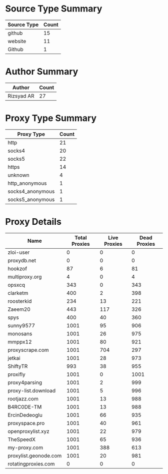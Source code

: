 # Source Type Summary

| Source Type | Count |
|-------------|-------|
| github | 15 |
| website | 11 |
| Github | 1 |


# Author Summary

| Author | Count |
|--------|-------|
| Rizsyad AR | 27 |


# Proxy Type Summary

| Proxy Type | Count |
|------------|-------|
| http | 21 |
| socks4 | 20 |
| socks5 | 22 |
| https | 14 |
| unknown | 4 |
| http_anonymous | 1 |
| socks4_anonymous | 1 |
| socks5_anonymous | 1 |


# Proxy Details

| Name | Total Proxies | Live Proxies | Dead Proxies |
|------|---------------|--------------|---------------|
| zloi-user | 0 | 0 | 0 |
| proxydb.net | 0 | 0 | 0 |
| hookzof | 87 | 6 | 81 |
| multiproxy.org | 4 | 0 | 4 |
| opsxcq | 343 | 0 | 343 |
| clarketm | 400 | 2 | 398 |
| roosterkid | 234 | 13 | 221 |
| Zaeem20 | 443 | 117 | 326 |
| spys | 400 | 40 | 360 |
| sunny9577 | 1001 | 95 | 906 |
| monosans | 1001 | 26 | 975 |
| mmppx12 | 1001 | 80 | 921 |
| proxyscrape.com | 1001 | 704 | 297 |
| jetkai | 1001 | 28 | 973 |
| ShiftyTR | 993 | 38 | 955 |
| proxifly | 1001 | 0 | 1001 |
| proxy4parsing | 1001 | 2 | 999 |
| proxy-list.download | 1001 | 5 | 996 |
| rootjazz.com | 1001 | 13 | 988 |
| B4RC0DE-TM | 1001 | 13 | 988 |
| ErcinDedeoglu | 1001 | 66 | 935 |
| proxyspace.pro | 1001 | 40 | 961 |
| openproxylist.xyz | 1001 | 22 | 979 |
| TheSpeedX | 1001 | 65 | 936 |
| my-proxy.com | 1001 | 388 | 613 |
| proxylist.geonode.com | 1001 | 20 | 981 |
| rotatingproxies.com | 0 | 0 | 0 |
